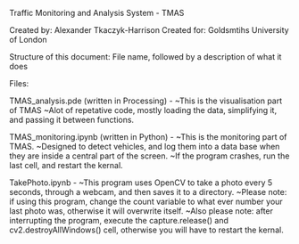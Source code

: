 Traffic Monitoring and Analysis System - TMAS

Created by:  Alexander Tkaczyk-Harrison
Created for: Goldsmtihs University of London

Structure of this document: File name, followed by a description of what it does

Files:

TMAS_analysis.pde (written in Processing) -
~This is the visualisation part of TMAS
~Alot of repetative code, mostly loading the data, simplifying it, and passing it between functions. 

TMAS_monitoring.ipynb (written in Python) - 
~This is the monitoring part of TMAS. 
~Designed to detect vehicles, and log them into a data base when they are inside a central part
of the screen. 
~If the program crashes, run the last cell, and restart the kernal.

TakePhoto.ipynb - 
~This program uses OpenCV to take a photo every 5 seconds, through a webcam, and then saves it to a directory.
~Please note: if using this program, change the count variable to what ever number your last photo was, otherwise it will overwrite itself. 
~Also please note: after interrupting the program, execute the capture.release() and cv2.destroyAllWindows() cell, otherwise you will have to restart the kernal. 
